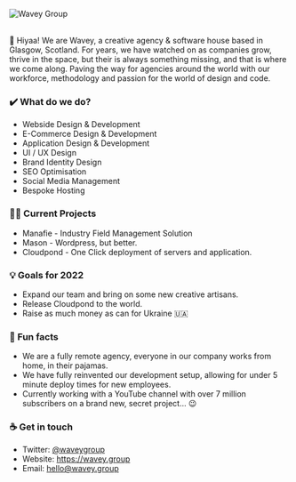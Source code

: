 ![Wavey Group](https://i.imgur.com/HHgJx7P.png "Wavey Group")

<br>
👋 Hiyaa! We are Wavey, a creative agency & software house based in Glasgow, Scotland. For years, we have watched on as companies grow, thrive in the space, but their is always something missing, and that is where we come along. Paving the way for agencies around the world with our workforce, methodology and passion for the world of design and code. 

### ✔️ What do we do?
- Webside Design & Development
- E-Commerce Design & Development
- Application Design & Development
- UI / UX Design
- Brand Identity Design
- SEO Optimisation
- Social Media Management
- Bespoke Hosting

### 👩‍💻 Current Projects
- Manafie - Industry Field Management Solution
- Mason - Wordpress, but better.
- Cloudpond - One Click deployment of servers and application. 

### 💡 Goals for 2022
- Expand our team and bring on some new creative artisans.
- Release Cloudpond to the world.
- Raise as much money as can for Ukraine 🇺🇦

### 🌴 Fun facts
- We are a fully remote agency, everyone in our company works from home, in their pajamas.
- We have fully reinvented our development setup, allowing for under 5 minute deploy times for new employees.
- Currently working with a YouTube channel with over 7 million subscribers on a brand new, secret project... 😉

### ☕ Get in touch
- Twitter: <a href = "https://twitter.com/waveygroup">@waveygroup</a>
- Website: <a href = "https://develop.scot">https://wavey.group</a>
- Email: hello@wavey.group
<br>
<br>
